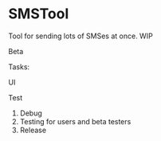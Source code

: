 # SMSTool
Tool for sending lots of SMSes at once. WIP

Beta

Tasks: <p/>
UI <p/>
Test <p/>

1. Debug
2. Testing for users and beta testers
2. Release

